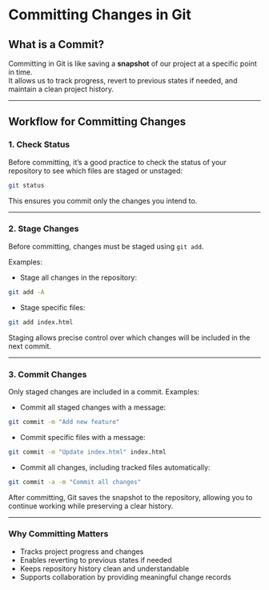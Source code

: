 # Committing Changes in Git

## What is a Commit?

Committing in Git is like saving a **snapshot** of our project at a specific point in time.  
It allows us to track progress, revert to previous states if needed, and maintain a clean project history.

---

## Workflow for Committing Changes

### 1. Check Status

Before committing, it’s a good practice to check the status of your repository to see which files are staged or unstaged:

```bash
git status
```

This ensures you commit only the changes you intend to.

---

### 2. Stage Changes

Before committing, changes must be staged using `git add`.

Examples:

* Stage all changes in the repository:

```bash
git add -A
```

* Stage specific files:

```bash
git add index.html
```

Staging allows precise control over which changes will be included in the next commit.

---

### 3. Commit Changes

Only staged changes are included in a commit. Examples:

* Commit all staged changes with a message:

```bash
git commit -m "Add new feature"
```

* Commit specific files with a message:

```bash
git commit -m "Update index.html" index.html
```

* Commit all changes, including tracked files automatically:

```bash
git commit -a -m "Commit all changes"
```

After committing, Git saves the snapshot to the repository, allowing you to continue working while preserving a clear history.

---

### Why Committing Matters

* Tracks project progress and changes
* Enables reverting to previous states if needed
* Keeps repository history clean and understandable
* Supports collaboration by providing meaningful change records